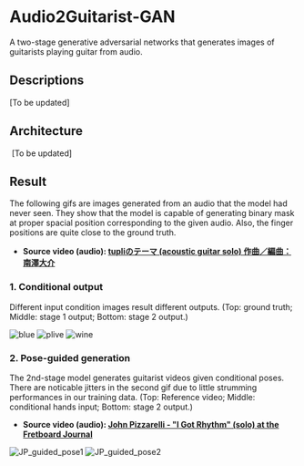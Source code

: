 # Audio2Guitarist-GAN
A two-stage generative adversarial networks that generates images of guitarists playing guitar from audio.

## Descriptions
  [To be updated]

## Architecture
  [To be updated]
  
## Result
The following gifs are images generated from an audio that the model had never seen. They show that the model is capable of generating binary mask at proper spacial position corresponding to the given audio.  Also, the finger positions are quite close to the ground truth.
  - **Source video (audio): [tupliのテーマ (acoustic guitar solo) 作曲／編曲：南澤大介](https://www.youtube.com/watch?v=ApbNNhVVsG8)**

### 1. Conditional output
Different input condition images result different outputs. (Top: ground truth; Middle: stage 1 output; Bottom: stage 2 output.)

![blue](https://www.dropbox.com/s/b07rhz3mi51x77m/tupli_blue.gif?raw=1) ![plive](https://www.dropbox.com/s/zac7dho5o2v8o6a/tupli_green.gif?raw=1) ![wine](https://www.dropbox.com/s/r7n8ybyf4aawlgu/tupli_wine.gif?raw=1)

### 2. Pose-guided generation
The 2nd-stage model generates guitarist videos given conditional poses. There are noticable jitters in the second gif due to little strumming performances in our training data. (Top: Reference video; Middle: conditional hands input; Bottom: stage 2 output.) 
  - **Source video (audio): [John Pizzarelli - "I Got Rhythm" (solo) at the Fretboard Journal](https://www.youtube.com/watch?v=vVNVJGLVFCk)**

![JP_guided_pose1](https://www.dropbox.com/s/mldgg1yg194ntcj/jp_guided_pose_hires_01.gif?raw=1) ![JP_guided_pose2](https://www.dropbox.com/s/z1m6h7oxslysvgc/jp_guided_pose_hires_02.gif?raw=1)
